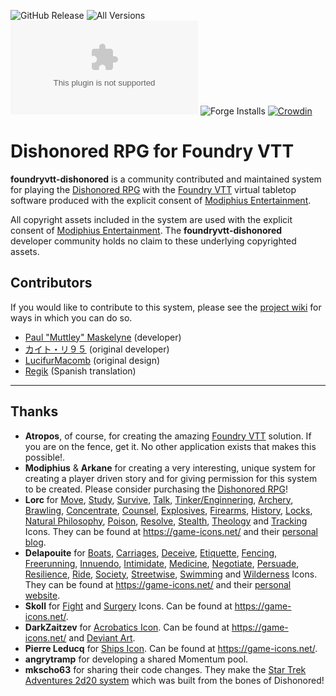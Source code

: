 ![GitHub Release](https://img.shields.io/github/release-date/Muttley/foundryvtt-dishonored)
![All Versions](https://img.shields.io/github/downloads/Muttley/foundryvtt-dishonored/total)
![Latest Version](https://img.shields.io/github/downloads/Muttley/foundryvtt-dishonored/latest/dishonored.zip)
![Forge Installs](https://img.shields.io/badge/dynamic/json?label=Forge%20Installs&query=package.installs&suffix=%25&url=https%3A%2F%2Fforge-vtt.com%2Fapi%2Fbazaar%2Fpackage%2FFVTT-Dishonored)
[![Crowdin](https://badges.crowdin.net/foundryvtt-dishonored/localized.svg)](https://crowdin.com/project/foundryvtt-dishonored)

# Dishonored RPG for Foundry VTT

**foundryvtt-dishonored** is a community contributed and maintained system for playing the [Dishonored RPG][1] with the [Foundry VTT][2] virtual tabletop software produced with the explicit consent of [Modiphius Entertainment][4].

All copyright assets included in the system are used with the explicit consent of [Modiphius Entertainment][4]. The **foundryvtt-dishonored** developer community holds no claim to these underlying copyrighted assets.


## Contributors

If you would like to contribute to this system, please see the [project wiki][3] for ways in which you can do so.

* [Paul "Muttley" Maskelyne](https://github.com/Muttley) (developer)
* [カイト・リ９５](https://github.com/CurtR95) (original developer)
* [LucifurMacomb](https://github.com/LucifurMacomb) (original design)
* [Regik](https://github.com/Damaskian) (Spanish translation)


---

## Thanks

- **Atropos**, of course, for creating the amazing [Foundry VTT][2] solution. If you are on the fence, get it. No other application exists that makes this possible!.
- **Modiphius** & **Arkane** for creating a very interesting, unique system for creating a player driven story and for giving permission for this system to be created. Please consider purchasing the [Dishonored RPG][1]!
- **Lorc** for [Move](https://game-icons.net/1x1/lorc/walking-boot.html), [Study](https://game-icons.net/1x1/lorc/bookmarklet.html), [Survive](https://game-icons.net/1x1/lorc/compass.html), [Talk](https://game-icons.net/1x1/lorc/lips.html), [Tinker/Enginnering](https://game-icons.net/1x1/lorc/gears.html), [Archery](https://game-icons.net/1x1/lorc/archery-target.html), [Brawling](https://game-icons.net/1x1/lorc/boxing-glove.html), [Concentrate](https://game-icons.net/1x1/lorc/magnifying-glass.html), [Counsel](https://game-icons.net/1x1/lorc/conversation.html), [Explosives](https://game-icons.net/1x1/lorc/explosive-materials.html), [Firearms](https://game-icons.net/1x1/lorc/blunderbuss.html), [History](https://game-icons.net/1x1/lorc/gift-of-knowledge.html), [Locks](https://game-icons.net/1x1/lorc/padlock.html), [Natural Philosophy](https://game-icons.net/1x1/lorc/night-sky.html), [Poison](https://game-icons.net/1x1/lorc/poison-bottle.html), [Resolve](https://game-icons.net/1x1/lorc/brain.html), [Stealth](https://game-icons.net/1x1/lorc/sly.html), [Theology](https://game-icons.net/1x1/lorc/cultist.html) and [Tracking](https://game-icons.net/1x1/lorc/treasure-map.html) Icons. They can be found at <https://game-icons.net/> and their [personal blog](https://lorcblog.blogspot.com/).
- **Delapouite** for [Boats](https://game-icons.net/1x1/delapouite/wood-canoe.html), [Carriages](https://game-icons.net/1x1/delapouite/rail-road.html), [Deceive](https://game-icons.net/1x1/delapouite/spy.html), [Etiquette](https://game-icons.net/1x1/delapouite/wisdom.html), [Fencing](https://game-icons.net/1x1/delapouite/fencer.html), [Freerunning](https://game-icons.net/1x1/delapouite/jump-across.html), [Innuendo](https://game-icons.net/1x1/delapouite/think.html), [Intimidate](https://game-icons.net/1x1/delapouite/uprising.html), [Medicine](https://game-icons.net/1x1/delapouite/medicines.html), [Negotiate](https://game-icons.net/1x1/delapouite/shaking-hands.html), [Persuade](https://game-icons.net/1x1/delapouite/convince.html), [Resilience](https://game-icons.net/1x1/delapouite/arm-sling.html), [Ride](https://game-icons.net/1x1/delapouite/horse-head.html), [Society](https://game-icons.net/1x1/delapouite/id-card.html), [Streetwise](https://game-icons.net/1x1/delapouite/wanted-reward.html), [Swimming](https://game-icons.net/1x1/delapouite/pool-dive.html) and [Wilderness](https://game-icons.net/1x1/delapouite/saber-toothed-cat-head.html) Icons. They can be found at <https://game-icons.net/> and their [personal website](https://delapouite.com/).
- **Skoll** for [Fight](https://game-icons.net/1x1/skoll/fist.html) and [Surgery](https://game-icons.net/1x1/skoll/amputation.html) Icons. Can be found at <https://game-icons.net/>.
- **DarkZaitzev** for [Acrobatics Icon](https://game-icons.net/1x1/darkzaitzev/acrobatic.html). Can be found at <https://game-icons.net/> and [Deviant Art](https://www.deviantart.com/darkzaitzev).
- **Pierre Leducq** for [Ships Icon](https://game-icons.net/1x1/skoll/fist.html). Can be found at <https://game-icons.net/>.
- **angrytramp** for developing a shared Momentum pool.
- **mkscho63** for sharing their code changes. They make the [Star Trek Adventures 2d20 system](https://github.com/mkscho63/sta) which was built from the bones of Dishonored!

[1]: https://www.modiphius.net/collections/dishonored-the-roleplaying-game
[2]: https://foundryvtt.com
[3]: https://github.com/Muttley/foundryvtt-dishonored/wiki
[4]: https://www.modiphius.net
